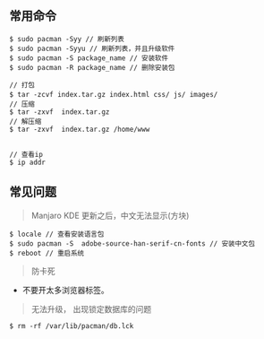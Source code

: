 ## 常用命令
```
$ sudo pacman -Syy // 刷新列表
$ sudo pacman -Syyu // 刷新列表，并且升级软件
$ sudo pacman -S package_name // 安装软件
$ sudo pacman -R package_name // 删除安装包

// 打包
$ tar -zcvf index.tar.gz index.html css/ js/ images/　
// 压缩
$ tar -zxvf  index.tar.gz
// 解压缩
$ tar -zxvf  index.tar.gz /home/www


// 查看ip 
$ ip addr 
```


## 常见问题

> Manjaro KDE 更新之后，中文无法显示(方块)

```
$ locale // 查看安装语言包
$ sudo pacman -S  adobe-source-han-serif-cn-fonts // 安装中文包
$ reboot // 重启系统
```
> 防卡死
- 不要开太多浏览器标签。

> 无法升级， 出现锁定数据库的问题
```
$ rm -rf /var/lib/pacman/db.lck
```
